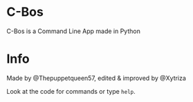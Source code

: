 # C-Bos
C-Bos is a Command Line App made in Python

# Info
Made by @Thepuppetqueen57, edited & improved by @Xytriza

Look at the code for commands or type `help`.